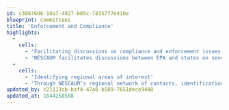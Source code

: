 ```yaml
---
id: c38676d6-18a7-4927-b05c-78357f7e410e
blueprint: committees
title: 'Enforcement and Compliance'
highlights:
  -
    cells:
      - 'Facilitating discussions on compliance and enforcement issues'
      - 'NESCAUM facilitates discussions between EPA and states on several key aspects of these programs including EPA oversight of programs via the State Review Framework (SRF), data reporting tools such as EPA’s Enforcement and Compliance History Online (ECHO) website and Integrated Compliance Information System (ICIS), policy development such as the High Priority Violations policy and requirements for state Compliance Monitoring Strategy (CMS) commitments. NESCAUM also reviews and comments on federal proposals.'
  -
    cells:
      - 'Identifying regional areas of interest'
      - 'Through NESCAUM’s regional network of contacts, identification of regional areas of interest are identified. These can include sectors of concern, assessment of new testing and assessment tools, and new approaches to enhance compliance with Clean Air Act requirements.'
updated_by: c21113cb-baf4-47a8-b589-7651dece9448
updated_at: 1644258508
---
```

